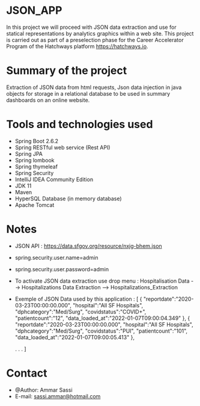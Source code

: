 # JSON_APP
In this project we will proceed with JSON data extraction and use for statical representations by analytics graphics within a web site.
This project is carried out as part of a preselection phase for the Career Accelerator Program of the Hatchways platform https://hatchways.io. 


# Summary of the project
Extraction of JSON data from html requests, Json data injection in java objects for storage in a relational database to be used in summary dashboards on an online website. 

# Tools and technologies used  
* Spring Boot 2.6.2
* Spring RESTful web service (Rest API)
* Spring JPA
* Spring lombook
* Spring thymeleaf
* Spring Security
* IntelliJ IDEA Community Edition
* JDK 11
* Maven
* HyperSQL Database (in memory database)
* Apache Tomcat

# Notes
* JSON API : https://data.sfgov.org/resource/nxjg-bhem.json
* spring.security.user.name=admin
* spring.security.user.password=admin
* To activate JSON data extraction use drop menu : Hospitalisation Data --> Hospitalizations Data Extraction --> Hospitalizations_Extraction
* Exemple of JSON Data used by this application : [
   {
      "reportdate":"2020-03-23T00:00:00.000",
      "hospital":"All SF Hospitals",
      "dphcategory":"Med/Surg",
      "covidstatus":"COVID+",
      "patientcount":"12",
      "data_loaded_at":"2022-01-07T09:00:04.349"
   },
   {
      "reportdate":"2020-03-23T00:00:00.000",
      "hospital":"All SF Hospitals",
      "dphcategory":"Med/Surg",
      "covidstatus":"PUI",
      "patientcount":"101",
      "data_loaded_at":"2022-01-07T09:00:05.413"
   },
   
   .
   .
   .
   ]
   
   
# Contact
* @Author: Ammar Sassi
* E-mail: sassi.ammar@hotmail.com
